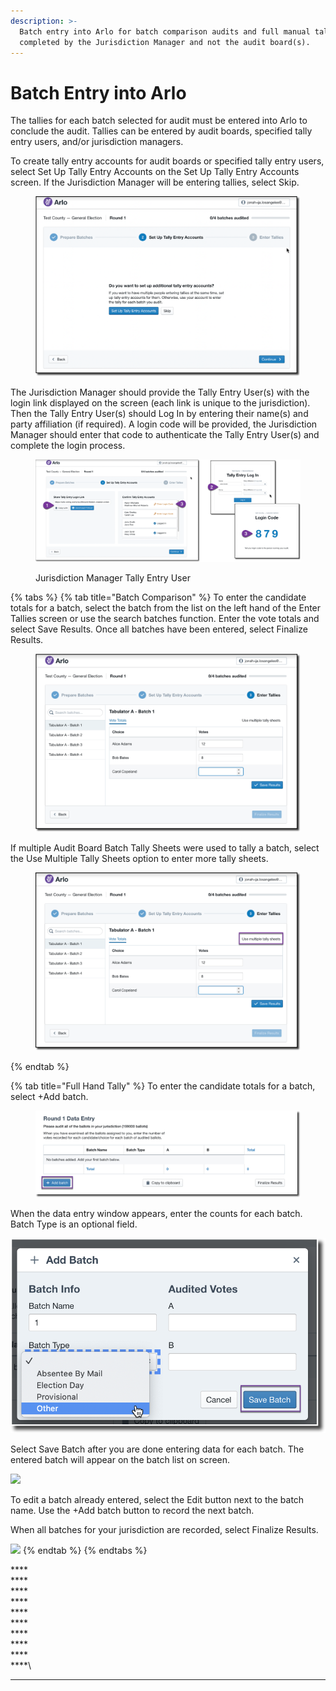 ```yaml
---
description: >-
  Batch entry into Arlo for batch comparison audits and full manual tally is
  completed by the Jurisdiction Manager and not the audit board(s).
---
```


# Batch Entry into Arlo

The tallies for each batch selected for audit must be entered into Arlo to conclude the audit. Tallies can be entered by audit boards, specified tally entry users, and/or jurisdiction managers.

To create tally entry accounts for audit boards or specified tally entry users, select Set Up Tally Entry Accounts on the Set Up Tally Entry Accounts screen. If the Jurisdiction Manager will be entering tallies, select Skip.

<figure><img src="../../.gitbook/assets/image (10).png" alt=""><figcaption></figcaption></figure>

The Jurisdiction Manager should provide the Tally Entry User(s) with the login link displayed on the screen (each link is unique to the jurisdiction). Then the Tally Entry User(s) should Log In by entering their name(s) and party affiliation (if required).  A login code will be provided, the Jurisdiction Manager should enter that code to authenticate the Tally Entry User(s) and complete the login process.

<figure><img src="../../.gitbook/assets/image (21).png" alt=""><figcaption><p>                                    Jurisdiction Manager                                                                                         Tally Entry User             </p></figcaption></figure>

{% tabs %}
{% tab title="Batch Comparison" %}
To enter the candidate totals for a batch, select the batch from the list on the left hand of the Enter Tallies screen or use the search batches function. Enter the vote totals and select Save Results.  Once all batches have been entered, select Finalize Results.

<figure><img src="../../.gitbook/assets/image (4) (2).png" alt=""><figcaption></figcaption></figure>

If multiple Audit Board Batch Tally Sheets were used to tally a batch, select the Use Multiple Tally Sheets option to enter more tally sheets.

<figure><img src="../../.gitbook/assets/image (1) (1) (1).png" alt=""><figcaption></figcaption></figure>
{% endtab %}

{% tab title="Full Hand Tally" %}
To enter the candidate totals for a batch, select +Add batch.

<figure><img src="../../.gitbook/assets/image (2) (2).png" alt=""><figcaption></figcaption></figure>

When the data entry window appears, enter the counts for each batch. Batch Type is an optional field.

![](<../../.gitbook/assets/image (32).png>)

Select Save Batch after you are done entering data for each batch. The entered batch will appear on the batch list on screen.&#x20;

![](https://lh6.googleusercontent.com/XUwl\_lhfipOF626glZmOZs4Rrs-f-wDDufaz-NgJ5Dmn9jk2j\_rbDhmNDPIxQhoQzBeoS2e64c5WJa\_Wxne9RtxCGSJZQgEz6tyx9X-5NHJIN-0in6kxIl4meoMl5kAhIeQyfDD2)

To edit a batch already entered, select the Edit button next to the batch name.  Use the +Add batch button to record the next batch.&#x20;

When all batches for your jurisdiction are recorded, select Finalize Results.

![](https://lh6.googleusercontent.com/abtoGsCh-jPomWUAsV7CU\_-H9oT6P5rll3x\_PZpqKkD1v8OGwQ\_vGHPwTJyV4ATlGC3y5IJStYPohaMLlTExw9ZlQLLoshuck9VXUDsAsP1s968m1EumeaPeNHWdQ2LpxiEa3Esd)
{% endtab %}
{% endtabs %}

****\
****\
****\
****\
****\
****\
****\
****\
****\
****\
****
